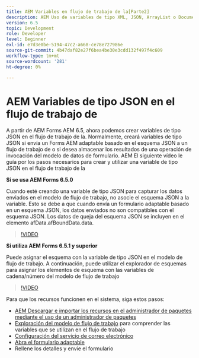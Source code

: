 ```yaml
---
title: AEM Variables en flujo de trabajo de la[Parte2]
description: AEM Uso de variables de tipo XML, JSON, ArrayList o Document en un flujo de trabajo de
version: 6.5
topic: Development
role: Developer
level: Beginner
exl-id: e7d3e0be-5194-47c2-a668-ce78e727986e
source-git-commit: 4b47daf82e27f6bea4be30e3cdd132f497f4c609
workflow-type: tm+mt
source-wordcount: '281'
ht-degree: 0%

---
```


# AEM Variables de tipo JSON en el flujo de trabajo de

A partir de AEM Forms AEM 6.5, ahora podemos crear variables de tipo JSON en el flujo de trabajo de la. Normalmente, creará variables de tipo JSON si envía un Forms AEM adaptable basado en el esquema JSON a un flujo de trabajo de o si desea almacenar los resultados de una operación de invocación del modelo de datos de formulario. AEM El siguiente vídeo le guía por los pasos necesarios para crear y utilizar una variable de tipo JSON en el flujo de trabajo de la

**Si se usa AEM Forms 6.5.0**

Cuando esté creando una variable de tipo JSON para capturar los datos enviados en el modelo de flujo de trabajo, no asocie el esquema JSON a la variable. Esto se debe a que cuando envía un formulario adaptable basado en un esquema JSON, los datos enviados no son compatibles con el esquema JSON. Los datos de queja del esquema JSON se incluyen en el elemento afData.afBoundData.data.

>[!VIDEO](https://video.tv.adobe.com/v/26444?quality=12&learn=on)


**Si utiliza AEM Forms 6.5.1 y superior**

Puede asignar el esquema con la variable de tipo JSON en el modelo de flujo de trabajo. A continuación, puede utilizar el explorador de esquemas para asignar los elementos de esquema con las variables de cadena/número del modelo de flujo de trabajo

>[!VIDEO](https://video.tv.adobe.com/v/28097?quality=12&learn=on)

Para que los recursos funcionen en el sistema, siga estos pasos:

* [AEM Descargar e importar los recursos en el administrador de paquetes mediante el uso de un administrador de paquetes](assets/jsonandstringvariable.zip)
* [Exploración del modelo de flujo de trabajo](http://localhost:4502/editor.html/conf/global/settings/workflow/models/jsonvariable.html) para comprender las variables que se utilizan en el flujo de trabajo
* [Configuración del servicio de correo electrónico](https://helpx.adobe.com/experience-manager/6-5/sites/administering/using/notification.html#ConfiguringtheMailService)
* [Abra el formulario adaptable](http://localhost:4502/content/dam/formsanddocuments/afbasedonjson/jcr:content?wcmmode=disabled)
* Rellene los detalles y envíe el formulario

